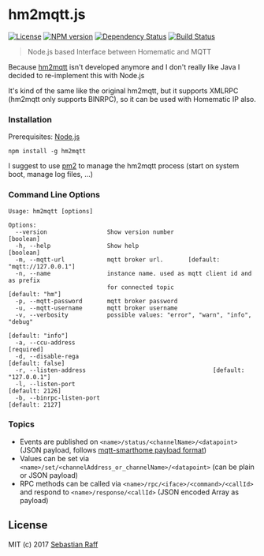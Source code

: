 # hm2mqtt.js

[![License][mit-badge]][mit-url]
[![NPM version](https://badge.fury.io/js/hm2mqtt.svg)](http://badge.fury.io/js/hm2mqtt)
[![Dependency Status](https://img.shields.io/gemnasium/hobbyquaker/hm2mqtt.js.svg?maxAge=2592000)](https://gemnasium.com/github.com/hobbyquaker/hm2mqtt.js)
[![Build Status](https://travis-ci.org/hobbyquaker/hm2mqtt.js.svg?branch=master)](https://travis-ci.org/hobbyquaker/hm2mqtt.js)

> Node.js based Interface between Homematic and MQTT

Because [hm2mqtt](https://github.com/owagner/hm2mqtt) isn't developed anymore and I don't really like Java I decided to 
re-implement this with Node.js

It's kind of the same like the original hm2mqtt, but it supports XMLRPC (hm2mqtt only supports BINRPC), so it can 
be used with Homematic IP also.

### Installation

Prerequisites: [Node.js](https://nodejs.org)

`npm install -g hm2mqtt`

I suggest to use [pm2](http://pm2.keymetrics.io/) to manage the hm2mqtt process (start on system boot, manage log files, 
...)

### Command Line Options

```
Usage: hm2mqtt [options]

Options:
  --version                 Show version number                        [boolean]
  -h, --help                Show help                                  [boolean]
  -m, --mqtt-url            mqtt broker url.       [default: "mqtt://127.0.0.1"]
  -n, --name                instance name. used as mqtt client id and as prefix
                            for connected topic                  [default: "hm"]
  -p, --mqtt-password       mqtt broker password
  -u, --mqtt-username       mqtt broker username
  -v, --verbosity           possible values: "error", "warn", "info", "debug"
                                                               [default: "info"]
  -a, --ccu-address                                                   [required]
  -d, --disable-rega                                            [default: false]
  -r, --listen-address                                    [default: "127.0.0.1"]
  -l, --listen-port                                              [default: 2126]
  -b, --binrpc-listen-port                                       [default: 2127]
```


### Topics

* Events are published on `<name>/status/<channelName>/<datapoint>` (JSON payload, follows [mqtt-smarthome payload format](https://github.com/mqtt-smarthome/mqtt-smarthome/blob/master/Architecture.md))
* Values can be set via `<name>/set/<channelAddress_or_channelName>/<datapoint>` (can be plain or JSON payload)
* RPC methods can be called via `<name>/rpc/<iface>/<command>/<callId>` and respond to `<name>/response/<callId>` (JSON encoded Array as payload)


## License

MIT (c) 2017 [Sebastian Raff](https://github.com/hobbyquaker)

[mit-badge]: https://img.shields.io/badge/License-MIT-blue.svg?style=flat
[mit-url]: LICENSE
